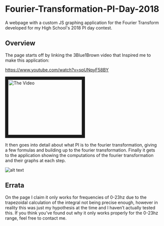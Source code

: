 # Fourier-Transformation-PI-Day-2018
A webpage with a custom JS graphing application for the Fourier Transform developed for my High School's 2018 PI day contest. 

## Overview
The page starts off by linking the 3Blue1Brown video that Inspired me to make this application:

https://www.youtube.com/watch?v=spUNpyF58BY

<a href="http://www.youtube.com/watch?feature=player_embedded&v=spUNpyF58BY
" target="_blank"><img src="http://img.youtube.com/vi/spUNpyF58BY/0.jpg" 
alt="The Video" width="240" height="180" border="10" /></a>

It then goes into detail about what PI is to the fourier transformation, giving a few formulas and building up to the fourier transformation. 
Finally it gets to the application showing the computations of the fourier transformation and their graphs at each step.

![alt text](https://i.imgur.com/0V9eAAc.png "The Application")

## Errata
On the page I claim it only works for frequencies of 0-23hz due to the trapezoidal calculation of the integral not being precise enough, however in reality this was just my hypothesis at the time and I haven’t actually tested this. If you think you’ve found out why it only works properly for the 0-23hz range, feel free to contact me.


